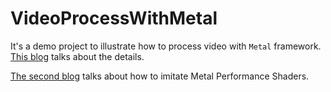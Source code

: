 # VideoProcessWithMetal

It's a demo project to illustrate how to process video with `Metal` framework. [This blog](https://tomisacat.xyz/tech/2017/08/06/video-process-with-metal.html) talks about the details.

[The second blog](https://tomisacat.xyz/tech/2018/01/03/imitate-metal-performance-shader.html) talks about how to imitate Metal Performance Shaders.


